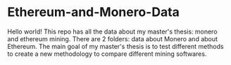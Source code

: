 # Ethereum-and-Monero-Data
Hello world! This repo has all the data about my master's thesis: monero and ethereum mining. 
There are 2 folders: data about Monero and about Ethereum. 
The main goal of my master's thesis is to test different methods to create a new methodology to compare different mining softwares. 
